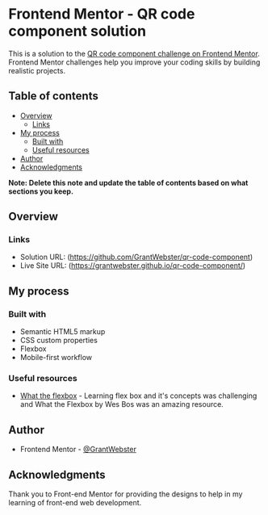 # Frontend Mentor - QR code component solution

This is a solution to the [QR code component challenge on Frontend Mentor](https://www.frontendmentor.io/challenges/qr-code-component-iux_sIO_H). 
Frontend Mentor challenges help you improve your coding skills by building realistic projects. 

## Table of contents

- [Overview](#overview)
  - [Links](#links)
- [My process](#my-process)
  - [Built with](#built-with)
  - [Useful resources](#useful-resources)
- [Author](#author)
- [Acknowledgments](#acknowledgments)

**Note: Delete this note and update the table of contents based on what sections you keep.**

## Overview

### Links

- Solution URL: (https://github.com/GrantWebster/qr-code-component)
- Live Site URL: (https://grantwebster.github.io/qr-code-component/)

## My process

### Built with

- Semantic HTML5 markup
- CSS custom properties
- Flexbox
- Mobile-first workflow

### Useful resources

- [What the flexbox](https://flexbox.io/) - Learning flex box and it's concepts was challenging and What the Flexbox by Wes Bos was an amazing resource.

## Author

- Frontend Mentor - [@GrantWebster](https://www.frontendmentor.io/profile/GrantWebster)

## Acknowledgments

Thank you to Front-end Mentor for providing the designs to help in my learning of front-end web development.
